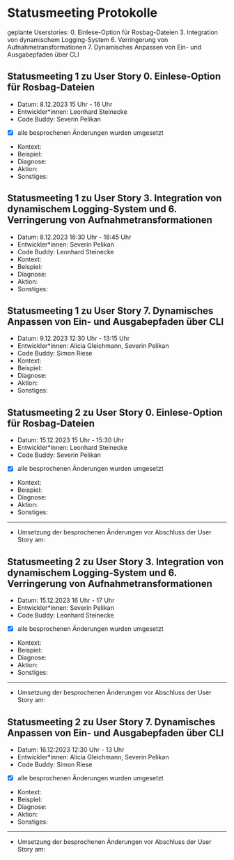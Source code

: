 # Statusmeeting Protokolle

geplante Userstories:
0. Einlese-Option für Rosbag-Dateien
3. Integration von dynamischem Logging-System
6. Verringerung von Aufnahmetransformationen
7. Dynamisches Anpassen von Ein- und Ausgabepfaden über CLI

## Statusmeeting 1 zu User Story 0. Einlese-Option für Rosbag-Dateien
- Datum: 8.12.2023 15 Uhr - 16 Uhr
- Entwickler\*innen: Leonhard Steinecke
- Code Buddy: Severin Pelikan
- [x] alle besprochenen Änderungen wurden umgesetzt 
- Kontext:
- Beispiel:
- Diagnose:
- Aktion:
- Sonstiges:

## Statusmeeting 1 zu User Story 3. Integration von dynamischem Logging-System und 6. Verringerung von Aufnahmetransformationen
- Datum: 8.12.2023 16:30 Uhr - 18:45 Uhr
- Entwickler\*innen: Severin Pelikan
- Code Buddy: Leonhard Steinecke
- Kontext:
- Beispiel:
- Diagnose:
- Aktion:
- Sonstiges:

## Statusmeeting 1 zu User Story 7. Dynamisches Anpassen von Ein- und Ausgabepfaden über CLI
- Datum: 9.12.2023 12:30 Uhr - 13:15 Uhr
- Entwickler\*innen: Alicia Gleichmann, Severin Pelikan
- Code Buddy: Simon Riese
- Kontext:
- Beispiel:
- Diagnose:
- Aktion:
- Sonstiges:

## Statusmeeting 2 zu User Story 0. Einlese-Option für Rosbag-Dateien
- Datum: 15.12.2023 15 Uhr - 15:30 Uhr
- Entwickler\*innen: Leonhard Steinecke
- Code Buddy: Severin Pelikan
- [x] alle besprochenen Änderungen wurden umgesetzt 
- Kontext:
- Beispiel:
- Diagnose:
- Aktion:
- Sonstiges:
---
- Umsetzung der besprochenen Änderungen vor Abschluss der User Story am: 

## Statusmeeting 2 zu User Story 3. Integration von dynamischem Logging-System und 6. Verringerung von Aufnahmetransformationen
- Datum: 15.12.2023 16 Uhr - 17 Uhr
- Entwickler\*innen: Severin Pelikan
- Code Buddy: Leonhard Steinecke
- [x] alle besprochenen Änderungen wurden umgesetzt 
- Kontext:
- Beispiel:
- Diagnose:
- Aktion:
- Sonstiges:
---
- Umsetzung der besprochenen Änderungen vor Abschluss der User Story am: 

## Statusmeeting 2 zu User Story 7. Dynamisches Anpassen von Ein- und Ausgabepfaden über CLI
- Datum: 16.12:2023 12:30 Uhr - 13 Uhr
- Entwickler\*innen: Alicia Gleichmann, Severin Pelikan
- Code Buddy: Simon Riese
- [x] alle besprochenen Änderungen wurden umgesetzt 
- Kontext:
- Beispiel:
- Diagnose:
- Aktion:
- Sonstiges:
---
- Umsetzung der besprochenen Änderungen vor Abschluss der User Story am: 